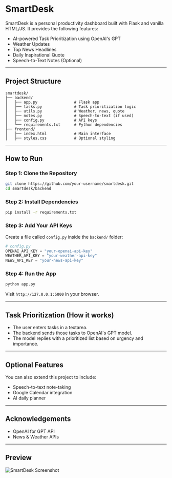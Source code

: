 # SmartDesk

SmartDesk is a personal productivity dashboard built with Flask and vanilla HTML/JS. It provides the following features:

- AI-powered Task Prioritization using OpenAI's GPT
- Weather Updates
- Top News Headlines
- Daily Inspirational Quote
- Speech-to-Text Notes (Optional)

---

## Project Structure

```
smartdesk/
├── backend/
│   ├── app.py                # Flask app
│   ├── tasks.py              # Task prioritization logic
│   ├── utils.py              # Weather, news, quote
│   ├── notes.py              # Speech-to-text (if used)
│   ├── config.py             # API keys
│   └── requirements.txt      # Python dependencies
├── frontend/
│   ├── index.html            # Main interface
│   ├── styles.css            # Optional styling
```

---

## How to Run

### Step 1: Clone the Repository
```bash
git clone https://github.com/your-username/smartdesk.git
cd smartdesk/backend
```

### Step 2: Install Dependencies
```bash
pip install -r requirements.txt
```

### Step 3: Add Your API Keys
Create a file called `config.py` inside the `backend/` folder:
```python
# config.py
OPENAI_API_KEY = "your-openai-api-key"
WEATHER_API_KEY = "your-weather-api-key"
NEWS_API_KEY = "your-news-api-key"
```

### Step 4: Run the App
```bash
python app.py
```

Visit `http://127.0.0.1:5000` in your browser.

---

## Task Prioritization (How it works)
- The user enters tasks in a textarea.
- The backend sends those tasks to OpenAI's GPT model.
- The model replies with a prioritized list based on urgency and importance.

---

## Optional Features
You can also extend this project to include:
- Speech-to-text note-taking
- Google Calendar integration
- AI daily planner

---

## Acknowledgements
- OpenAI for GPT API
- News & Weather APIs

---

## Preview
![SmartDesk Screenshot](screenshot.png) <!-- Optional if you want to show off the UI -->
